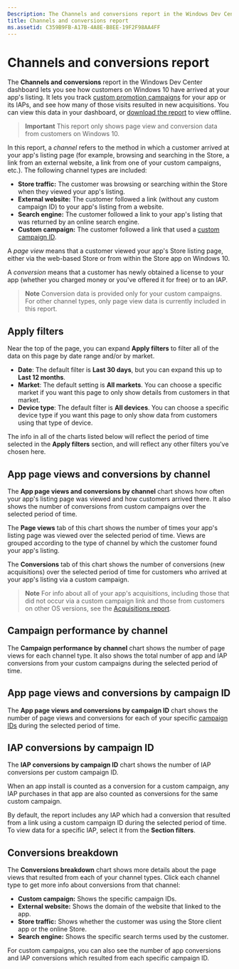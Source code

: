 ```yaml
---
Description: The Channels and conversions report in the Windows Dev Center dashboard lets you see how customers on Windows 10 have arrived at your app's listing.
title: Channels and conversions report
ms.assetid: C359B9FB-A17B-4A8E-B8EE-19F2F98AA4FF
---
```


# Channels and conversions report


The **Channels and conversions** report in the Windows Dev Center dashboard lets you see how customers on Windows 10 have arrived at your app's listing. It lets you track [custom promotion campaigns](create-a-custom-app-promotion-campaign.md) for your app or its IAPs, and see how many of those visits resulted in new acquisitions. You can view this data in your dashboard, or [download the report](download-analytic-reports.md) to view offline.

> **Important**   This report only shows page view and conversion data from customers on Windows 10.

 

In this report, a *channel* refers to the method in which a customer arrived at your app's listing page (for example, browsing and searching in the Store, a link from an external website, a link from one of your custom campaigns, etc.). The following channel types are included:

-   **Store traffic:** The customer was browsing or searching within the Store when they viewed your app's listing.
-   **External website:** The customer followed a link (without any custom campaign ID) to your app's listing from a website.
-   **Search engine:** The customer followed a link to your app's listing that was returned by an online search engine.
-   **Custom campaign:** The customer followed a link that used a [custom campaign ID](create-a-custom-app-promotion-campaign.md).

A *page view* means that a customer viewed your app's Store listing page, either via the web-based Store or from within the Store app on Windows 10.

A *conversion* means that a customer has newly obtained a license to your app (whether you charged money or you've offered it for free) or to an IAP.

> **Note**  Conversion data is provided only for your custom campaigns. For other channel types, only page view data is currently included in this report.

 

## Apply filters


Near the top of the page, you can expand **Apply filters** to filter all of the data on this page by date range and/or by market.

-   **Date**: The default filter is **Last 30 days**, but you can expand this up to **Last 12 months**.
-   **Market**: The default setting is **All markets**. You can choose a specific market if you want this page to only show details from customers in that market.
-   **Device type**: The default filter is **All devices**. You can choose a specific device type if you want this page to only show data from customers using that type of device.

The info in all of the charts listed below will reflect the period of time selected in the **Apply filters** section, and will reflect any other filters you've chosen here.

## App page views and conversions by channel


The **App page views and conversions by channel** chart shows how often your app's listing page was viewed and how customers arrived there. It also shows the number of conversions from custom campaigns over the selected period of time.

The **Page views** tab of this chart shows the number of times your app's listing page was viewed over the selected period of time. Views are grouped according to the type of channel by which the customer found your app's listing.

The **Conversions** tab of this chart shows the number of conversions (new acquisitions) over the selected period of time for customers who arrived at your app's listing via a custom campaign.

> **Note**  For info about all of your app's acquisitions, including those that did not occur via a custom campaign link and those from customers on other OS versions, see the [Acquisitions report](acquisitions-report.md).

 

## Campaign performance by channel


The **Campaign performance by channel** chart shows the number of page views for each channel type. It also shows the total number of app and IAP conversions from your custom campaigns during the selected period of time.

## App page views and conversions by campaign ID


The **App page views and conversions by campaign ID** chart shows the number of page views and conversions for each of your specific [campaign IDs](create-a-custom-app-promotion-campaign.md) during the selected period of time.

##  IAP conversions by campaign ID


The **IAP conversions by campaign ID** chart shows the number of IAP conversions per custom campaign ID.

When an app install is counted as a conversion for a custom campaign, any IAP purchases in that app are also counted as conversions for the same custom campaign.

By default, the report includes any IAP which had a conversion that resulted from a link using a custom campaign ID during the selected period of time. To view data for a specific IAP, select it from the **Section filters**.

## Conversions breakdown


The **Conversions breakdown** chart shows more details about the page views that resulted from each of your channel types. Click each channel type to get more info about conversions from that channel:

-   **Custom campaign:** Shows the specific campaign IDs.
-   **External website:** Shows the domain of the website that linked to the app.
-   **Store traffic:** Shows whether the customer was using the Store client app or the online Store.
-   **Search engine:** Shows the specific search terms used by the customer.

For custom campaigns, you can also see the number of app conversions and IAP conversions which resulted from each specific campaign ID.

 

 






<!--HONumber=May16_HO4-->


